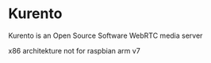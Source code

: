 # Kurento
Kurento is an Open Source Software WebRTC media server

x86 architekture not for raspbian arm v7

